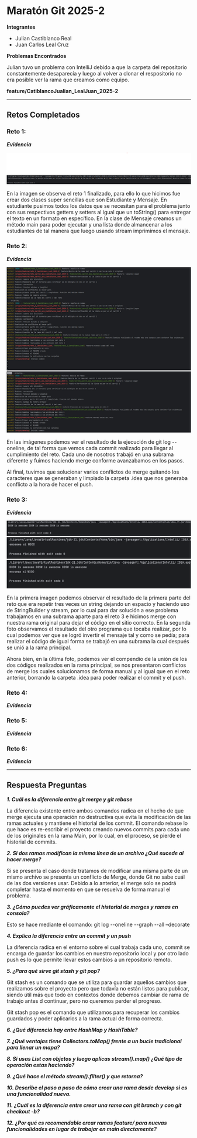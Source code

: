 # Maratón Git 2025-2

**Integrantes**
- Julian Castiblanco Real
- Juan Carlos Leal Cruz

**Problemas Encontrados**

Julian tuvo un problema con IntelliJ debido a que la carpeta del repositorio constantemente desaparecía y luego al volver a clonar el respositorio no era posible ver la rama que creamos como equipo.


**feature/CatiblancoJualian_LealJuan_2025-2**

---

## Retos Completados

### Reto 1:
***Evidencia***

![Captura](images/reto1.png)

En la imagen se observa el reto 1 finalizado, para ello lo que hicimos fue crear dos clases super sencillas que son Estudiante y Mensaje. En estudiante pusimos todos los datos que se necesitan para el problema junto con sus respectivos getters y setters al igual que un toString() para entregar el texto en un formato en específico. En la clase de Mensaje creamos un método main para poder ejecutar y una lista donde almancenar a los estudiantes de tal manera que luego usando stream imprimimos el mensaje.

### Reto 2:
***Evidencia***

![Captura](images/reto2_1.jpeg)
![Captura](images/reto2.jpeg)

En las imágenes podemos ver el resultado de la ejecución de git log --oneline, de tal forma que vemos cada commit realizado para llegar al cumplimiento del reto. Cada uno de nosotros trabajó en una subrama diferente y fuimos haciendo merge conforme avanzabamos en los pasos.

Al final, tuvimos que solucionar varios conflictos de merge quitando los caracteres que se generaban y limpiado la carpeta .idea que nos generaba conflicto a la hora de hacer el push.

### Reto 3:
***Evidencia***

![Captura](images/Reto3_rep.png)
![Captura](images/Reto3_inv.png)
![Captura](images/Reto3_comp.png)

En la primera imagen podemos observar el resultado de la primera parte del reto que era repetir tres veces un string dejando un espacio y haciendo uso de StringBuilder y stream, por lo cual para dar solución a ese problema trabajamos en una subrama aparte para el reto 3 e hicimos merge con nuestra rama original para dejar el código en el sitio correcto.
En la segunda foto observamos el resultado del otro programa que tocaba realizar, por lo cual podemos ver que se logró invertir el mensaje tal y como se pedía; para realizar el código de igual forma se trabajó en una subrama la cual después se unió a la rama principal.

Ahora bien, en la última foto, podemos ver el compendio de la unión de los dos códigos realizados en la rama principal, se nos presentaron conflictos de merge los cuales solucionamos de forma manual y al igual que en el reto anterior, borrando la carpeta .idea para poder realizar el commit y el push.

### Reto 4:
***Evidencia***

### Reto 5:
***Evidencia***

### Reto 6:
***Evidencia***

---
## Respuesta Preguntas

***1. Cuál es la diferencia entre git merge y git rebase***

La diferencia existente entre ambos comandos radica en el hecho de que merge ejecuta una operación no destructiva que evita la modificación de las ramas actuales y mantiene el historial de los commit. El comando rebase lo que hace es re-escribir el proyecto creando nuevos commits para cada uno de los originales en la rama Main, por lo cual, en el proceso, se pierde el historial de commits.

***2. Si dos ramas modifican la misma línea de un archivo ¿Qué sucede al hacer merge?***

Si se presenta el caso donde tratamos de modificar una misma parte de un mismo archivo se presenta un conflicto de Merge, donde Git no sabe cuál de las dos versiones usar. Debido a lo anterior, el merge solo se podrá completar hasta el momento en que se resuelva de forma manual el problema.

***3. ¿Cómo puedes ver gráficamente el historial de merges y ramas en consola?***

Esto se hace mediante el comando: git log --oneline --graph --all –decorate

***4. Explica la diferencia entre un commit y un push***

La diferencia radica en el entorno sobre el cual trabaja cada uno, commit se encarga de guardar los cambios en nuestro repositorio local y por otro lado push es lo que permite llevar estos cambios a un repositorio remoto.

***5. ¿Para qué sirve git stash y git pop?***

Git stash es un comando que se utiliza para guardar aquellos cambios que realizamos sobre el proyecto pero que todavía no están listos para publicar, siendo útil más que todo en contextos donde debemos cambiar de rama de trabajo antes d continuar, pero no queremos perder el progreso.

Git stash pop es el comando que utilizamos para recuperar los cambios guardados  y poder aplicarlos a la rama actual de forma correcta.


***6. ¿Qué diferencia hay entre HashMap y HashTable?***


***7. ¿Qué ventajas tiene Collectors.toMap() frente a un bucle tradicional para llenar un mapa?***


***8. Si usas List con objetos y luego aplicas stream().map() ¿Qué tipo de operación estas haciendo?***


***9. ¿Qué hace el método stream().filter() y que retorna?***


***10. Describe el paso a paso de cómo crear una rama desde develop si es una funcionalidad nueva.***


***11. ¿Cuál es la diferencia entre crear una rama con git branch y con git checkout -b?***


***12. ¿Por qué es recomendable crear ramas feature/ para nuevas funcionalidades en lugar de trabajar en main directamente?***